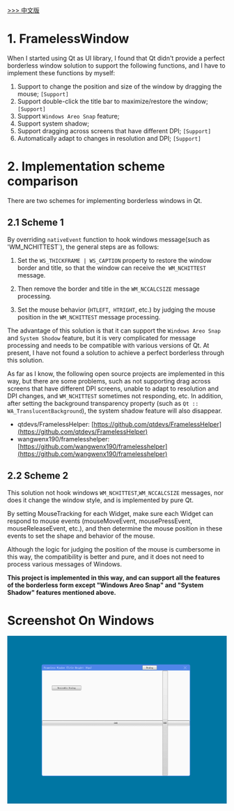 [>>> 中文版](README_ch.md)

# 1. FramelessWindow
When I started using Qt as UI library, I found that Qt didn't provide a perfect borderless window solution to support the following functions, and I have to implement these functions by myself:

1. Support to change the position and size of the window by dragging the mouse; `[Support]`
2. Support double-click the title bar to maximize/restore the window; `[Support]`
3. Support `Windows Areo Snap` feature;
4. Support system shadow;
5. Support dragging across screens that have different DPI; `[Support]`
6. Automatically adapt to changes in resolution and DPI; `[Support]`

# 2. Implementation scheme comparison
There are two schemes for implementing borderless windows in Qt.

## 2.1 Scheme 1
By overriding `nativeEvent` function to hook windows message(such as 'WM_NCHITTEST`), the general steps are as follows:
1. Set the `WS_THICKFRAME | WS_CAPTION` property to restore the window border and title, so that the window can receive the` WM_NCHITTEST` message.

2. Then remove the border and title in the `WM_NCCALCSIZE` message processing.

3. Set the mouse behavior (`HTLEFT`,` HTRIGHT`, etc.) by judging the mouse position in the `WM_NCHITTEST` message processing.

The advantage of this solution is that it can support the `Windows Areo Snap` and `System Shodow` feature, but it is very complicated for message processing and needs to be compatible with various versions of Qt. At present, I have not found a solution to achieve a perfect borderless through this solution.

As far as I know, the following open source projects are implemented in this way, but there are some problems, such as not supporting drag across screens that have different DPI screens, unable to adapt to resolution and DPI changes, and `WM_NCHITTEST` sometimes not responding, etc. In addition, after setting the background transparency property (such as `Qt :: WA_TranslucentBackground`), the system shadow feature will also disappear.

- qtdevs/FramelessHelper: [https://github.com/qtdevs/FramelessHelper](https://github.com/qtdevs/FramelessHelper)
- wangwenx190/framelesshelper: [https://github.com/wangwenx190/framelesshelper](https://github.com/wangwenx190/framelesshelper)

## 2.2 Scheme 2
This solution not hook windows `WM_NCHITTEST`,`WM_NCCALCSIZE` messages, nor does it change the window style, and is implemented by pure Qt. 

By setting MouseTracking for each Widget, make sure each Widget can respond to mouse events (mouseMoveEvent, mousePressEvent, mouseReleaseEvent, etc.), and then determine the mouse position in these events to set the shape and behavior of the mouse.

Although the logic for judging the position of the mouse is cumbersome in this way, the compatibility is better and pure, and it does not need to process various messages of Windows.

**This project is implemented in this way, and can support all the features of the borderless form except "Windows Areo Snap" and "System Shadow" features mentioned above.**


# Screenshot On Windows
![screenshot on windows](frameless.gif)
